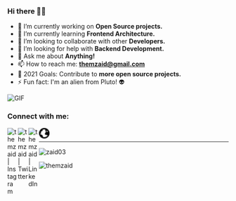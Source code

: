 ### Hi there 👋🏻

- 🔭 I’m currently working on **Open Source projects.**
- 🌱 I’m currently learning **Frontend Architecture.**
- 👯 I’m looking to collaborate with other **Developers.**
- 🧐 I’m looking for help with **Backend Development.**
- 💬 Ask me about **Anything!**
- 📫 How to reach me: **themzaid@gmail.com**
- 🥅 2021 Goals: Contribute to **more open source projects.**
- ⚡ Fun fact: I'm an alien from Pluto! 👽

<img alt="GIF" src="https://github.com/abhisheknaiidu/abhisheknaiidu/blob/master/code.gif?raw=true" width="500" />

<br>

### Connect with me:

[<img align="left" alt="themzaid | Instagram" width="24px" src="https://cdn.jsdelivr.net/npm/simple-icons@v3/icons/instagram.svg" />][instagram]

[<img align="left" alt="themzaid | Twitter" width="24px" src="https://cdn.jsdelivr.net/npm/simple-icons@v3/icons/twitter.svg" />][twitter]

[<img align="left" alt="themzaid | LinkedIn" width="24px" src="https://cdn.jsdelivr.net/npm/simple-icons@v3/icons/linkedin.svg" />][linkedin]

[<img align="left" alt="zaid.works" width="24px" src="https://raw.githubusercontent.com/iconic/open-iconic/master/svg/globe.svg" />][website]

[website]: http://zaid.works
[twitter]: https://twitter.com/themzaid
[instagram]: https://instagram.com/themzaid
[linkedin]: https://linkedin.com/in/themzaid

<br>

---

<p> <img src="https://komarev.com/ghpvc/?username=zaid03&label=Profile%20views&color=0e75b6&style=flat" alt="zaid03" /> </p>

<p><img align="left" src="https://github-readme-stats.vercel.app/api/top-langs?username=themzaid&show_icons=true&locale=en&layout=compact" alt="themzaid" /></p>

